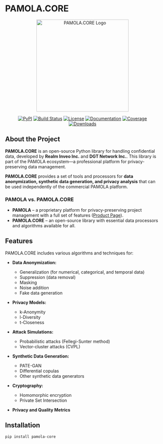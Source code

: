 # PAMOLA.CORE

<p align="center">
  <img src="https://raw.githubusercontent.com/realm-inveo/pamola-core/main/docs/images/pamola_core_logo.png" alt="PAMOLA.CORE Logo" width="300"/>
</p>

<p align="center">
  <a href="https://pypi.org/project/pamola-core/"><img alt="PyPI" src="https://img.shields.io/pypi/v/pamola-core"></a>
  <a href="https://github.com/realm-inveo/pamola-core/actions"><img alt="Build Status" src="https://github.com/realm-inveo/pamola-core/workflows/CI/badge.svg"></a>
  <a href="https://github.com/realm-inveo/pamola-core/blob/main/LICENSE"><img alt="License" src="https://img.shields.io/github/license/realm-inveo/pamola-core"></a>
  <a href="https://pamola-core.readthedocs.io/"><img alt="Documentation" src="https://readthedocs.org/projects/pamola-core/badge/?version=latest"></a>
  <a href="https://codecov.io/gh/realm-inveo/pamola-core"><img alt="Coverage" src="https://codecov.io/gh/realm-inveo/pamola-core/branch/main/graph/badge.svg"></a>
  <a href="https://pepy.tech/project/pamola-core"><img alt="Downloads" src="https://pepy.tech/badge/pamola-core"></a>
</p>

## About the Project

**PAMOLA.CORE** is an open-source Python library for handling confidential data, developed by **Realm Inveo Inc.** and **DGT Network Inc.**. This library is part of the PAMOLA ecosystem—a professional platform for privacy-preserving data management.

**PAMOLA.CORE** provides a set of tools and processors for **data anonymization, synthetic data generation, and privacy analysis** that can be used independently of the commercial PAMOLA platform.

### PAMOLA vs. PAMOLA.CORE

- **PAMOLA** – a proprietary platform for privacy-preserving project management with a full set of features ([Product Page](https://realdata.io/pages/pamola.html)).
- **PAMOLA.CORE** – an open-source library with essential data processors and algorithms available for all.

## Features

PAMOLA.CORE includes various algorithms and techniques for:

- **Data Anonymization:**
  - Generalization (for numerical, categorical, and temporal data)
  - Suppression (data removal)
  - Masking
  - Noise addition
  - Fake data generation

- **Privacy Models:**
  - k-Anonymity
  - l-Diversity
  - t-Closeness

- **Attack Simulations:**
  - Probabilistic attacks (Fellegi-Sunter method)
  - Vector-cluster attacks (CVPL)

- **Synthetic Data Generation:**
  - PATE-GAN
  - Differential copulas
  - Other synthetic data generators

- **Cryptography:**
  - Homomorphic encryption
  - Private Set Intersection

- **Privacy and Quality Metrics**

## Installation

```bash
pip install pamola-core
